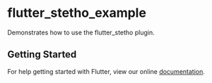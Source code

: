 # flutter_stetho_example

Demonstrates how to use the flutter_stetho plugin.

## Getting Started

For help getting started with Flutter, view our online
[documentation](https://flutter.io/).
